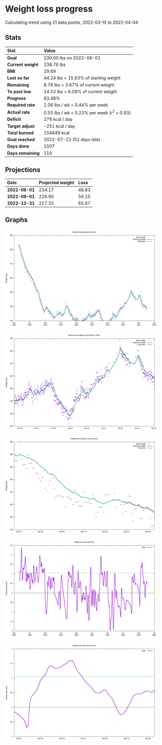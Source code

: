 # Weight loss progress

Calculating trend using 21 data points, 2022-03-15 to 2022-04-04

## Stats

Stat|Value
:-|:-
**Goal**|230.00 lbs on 2022-06-01
**Current weight**|238.76 lbs
**BMI**|29.69
**Lost so far**|44.24 lbs = 15.63% of starting weight
**Remaining**|8.76 lbs =  3.67% of current  weight
**To past low**|14.53 lbs =  6.08% of current  weight
**Progress**|83.48%
**Required rate**|1.06 lbs / wk = 0.44% per week
**Actual rate**|0.55 lbs / wk = 0.23% per week  (r<sup>2</sup> = 0.93)
**Deficit**|276 kcal / day
**Target adjust**|-251 kcal / day
**Total burned**|154849 kcal
**Goal reached**|2022-07-23 (52 days late)
**Days done**|1507
**Days remaining**|110

## Projections

Date|Projected weight|Loss
:-|:-|:-
**2022-06-01**|234.17|48.83
**2022-09-01**|226.90|56.10
**2022-12-31**|217.33|65.67

## Graphs

![](weight-graph-alltime.png)

![](weight-graph-covid.png)

![](weight-graph-recent.png)

![](rate-graph-alltime.png)

![](rate-graph-recent.png)
